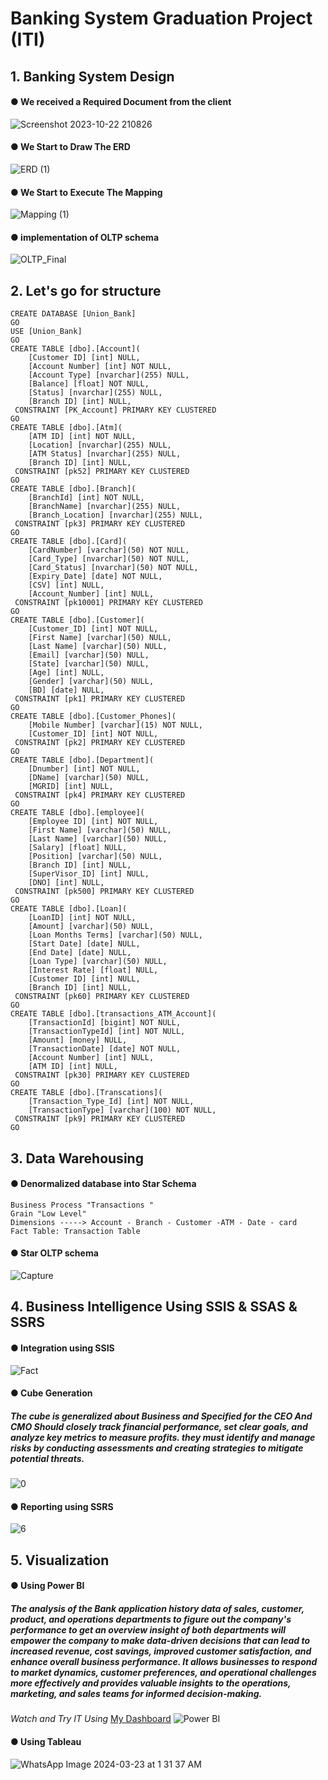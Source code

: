 # Banking System Graduation Project (ITI)
## 1. Banking System Design
#### ● We received a Required Document from the client
![Screenshot 2023-10-22 210826](https://github.com/Ahmedelbermawy/Bank_system_graduation_project/assets/133806022/921f5c42-373c-4302-9adc-ba5e8257950f)
#### ● We Start to Draw The ERD
![ERD (1)](https://github.com/doaaredaa/Banking-System/assets/164890615/1e7598e0-facd-4b6d-b600-32f1e356d216)
#### ● We Start to Execute The Mapping
![Mapping (1)](https://github.com/doaaredaa/Banking-System/assets/164890615/14708e53-4e7b-4421-93fb-d8da8161d3f0)
#### ● implementation of OLTP schema
![OLTP_Final](https://github.com/doaaredaa/Banking-System/assets/164890615/05d818b2-c3f0-4a65-b70b-5b3dd98b8d77)

## 2. Let's go for structure
```
CREATE DATABASE [Union_Bank]
GO
USE [Union_Bank]
GO
CREATE TABLE [dbo].[Account](
	[Customer ID] [int] NULL,
	[Account Number] [int] NOT NULL,
	[Account Type] [nvarchar](255) NULL,
	[Balance] [float] NOT NULL,
	[Status] [nvarchar](255) NULL,
	[Branch ID] [int] NULL,
 CONSTRAINT [PK_Account] PRIMARY KEY CLUSTERED 
GO
CREATE TABLE [dbo].[Atm](
	[ATM ID] [int] NOT NULL,
	[Location] [nvarchar](255) NULL,
	[ATM Status] [nvarchar](255) NULL,
	[Branch ID] [int] NULL,
 CONSTRAINT [pk52] PRIMARY KEY CLUSTERED 
GO
CREATE TABLE [dbo].[Branch](
	[BranchId] [int] NOT NULL,
	[BranchName] [nvarchar](255) NULL,
	[Branch_Location] [nvarchar](255) NULL,
 CONSTRAINT [pk3] PRIMARY KEY CLUSTERED 
GO
CREATE TABLE [dbo].[Card](
	[CardNumber] [varchar](50) NOT NULL,
	[Card_Type] [nvarchar](50) NOT NULL,
	[Card_Status] [nvarchar](50) NOT NULL,
	[Expiry_Date] [date] NOT NULL,
	[CSV] [int] NULL,
	[Account_Number] [int] NULL,
 CONSTRAINT [pk10001] PRIMARY KEY CLUSTERED 
GO
CREATE TABLE [dbo].[Customer](
	[Customer_ID] [int] NOT NULL,
	[First Name] [varchar](50) NULL,
	[Last Name] [varchar](50) NULL,
	[Email] [varchar](50) NULL,
	[State] [varchar](50) NULL,
	[Age] [int] NULL,
	[Gender] [varchar](50) NULL,
	[BD] [date] NULL,
 CONSTRAINT [pk1] PRIMARY KEY CLUSTERED 
GO
CREATE TABLE [dbo].[Customer_Phones](
	[Mobile Number] [varchar](15) NOT NULL,
	[Customer_ID] [int] NOT NULL,
 CONSTRAINT [pk2] PRIMARY KEY CLUSTERED 
GO
CREATE TABLE [dbo].[Department](
	[Dnumber] [int] NOT NULL,
	[DName] [varchar](50) NULL,
	[MGRID] [int] NULL,
 CONSTRAINT [pk4] PRIMARY KEY CLUSTERED 
GO
CREATE TABLE [dbo].[employee](
	[Employee ID] [int] NOT NULL,
	[First Name] [varchar](50) NULL,
	[Last Name] [varchar](50) NULL,
	[Salary] [float] NULL,
	[Position] [varchar](50) NULL,
	[Branch ID] [int] NULL,
	[SuperVisor_ID] [int] NULL,
	[DNO] [int] NULL,
 CONSTRAINT [pk500] PRIMARY KEY CLUSTERED 
GO
CREATE TABLE [dbo].[Loan](
	[LoanID] [int] NOT NULL,
	[Amount] [varchar](50) NULL,
	[Loan Months Terms] [varchar](50) NULL,
	[Start Date] [date] NULL,
	[End Date] [date] NULL,
	[Loan Type] [varchar](50) NULL,
	[Interest Rate] [float] NULL,
	[Customer ID] [int] NULL,
	[Branch ID] [int] NULL,
 CONSTRAINT [pk60] PRIMARY KEY CLUSTERED 
GO
CREATE TABLE [dbo].[transactions_ATM_Account](
	[TransactionId] [bigint] NOT NULL,
	[TransactionTypeId] [int] NOT NULL,
	[Amount] [money] NULL,
	[TransactionDate] [date] NOT NULL,
	[Account Number] [int] NULL,
	[ATM ID] [int] NULL,
 CONSTRAINT [pk30] PRIMARY KEY CLUSTERED 
GO
CREATE TABLE [dbo].[Transcations](
	[Transaction_Type_Id] [int] NOT NULL,
	[TransactionType] [varchar](100) NOT NULL,
 CONSTRAINT [pk9] PRIMARY KEY CLUSTERED 
GO
```

## 3. Data Warehousing
#### ● Denormalized database into Star Schema
```
Business Process "Transactions "
Grain "Low Level"
Dimensions -----> Account - Branch - Customer -ATM - Date - card
Fact Table: Transaction Table
```
#### ● Star OLTP schema
![Capture](https://github.com/doaaredaa/Banking-System/assets/164890615/699247fa-f866-404a-8e05-f9f6adb8f66d)

## 4. Business Intelligence Using SSIS & SSAS & SSRS
#### ● Integration using SSIS
![Fact](https://github.com/doaaredaa/Banking-System/assets/164890615/32a2d528-4a9e-4e0b-8bd0-974e19e2c6e3)
#### ● Cube Generation
##### The cube is generalized about Business and Specified for the CEO And CMO Should closely track financial performance, set clear goals, and analyze key metrics to measure profits. they must identify and manage risks by conducting assessments and creating strategies to mitigate potential threats.
![0](https://github.com/doaaredaa/Banking-System/assets/164890615/cb950501-22cf-4e4c-bf23-0af55f2c284e)
#### ● Reporting using SSRS
![6](https://github.com/doaaredaa/Banking-System/assets/164890615/2d73e816-484f-404d-9ea0-e8ed23b7b326)

## 5. Visualization
#### ● Using Power BI
##### The analysis of the Bank application history data of sales, customer, product, and operations departments to figure out the company's performance to get an overview insight of both departments will empower the company to make data-driven decisions that can lead to increased revenue, cost savings, improved customer satisfaction, and enhance overall business performance. It allows businesses to respond to market dynamics, customer preferences, and operational challenges more effectively and provides valuable insights to the operations, marketing, and sales teams for informed decision-making.

*Watch and Try IT Using* [My Dashboard](https://www.novypro.com/project/banking-system-%7C-analysis-dashboard)
![Power BI](https://github.com/doaaredaa/Banking-System/assets/164890615/8431f32a-024e-458d-80b6-1c05a9e33df6)
#### ● Using Tableau
![WhatsApp Image 2024-03-23 at 1 31 37 AM](https://github.com/doaaredaa/Banking-System/assets/164890615/209224c3-0df0-4593-ab0e-1acc8b831595)












